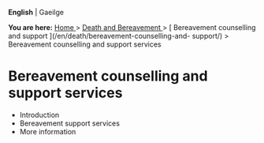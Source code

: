 **English** |  Gaeilge 

**You are here:** [ Home ](/en/) > [ Death and Bereavement ](/en/death/) > [
Bereavement counselling and support ](/en/death/bereavement-counselling-and-
support/) > Bereavement counselling and support services

#  Bereavement counselling and support services

  * Introduction 
  * Bereavement support services 
  * More information 
